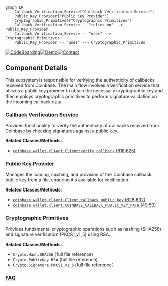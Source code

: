 ```mermaid
graph LR
    Callback_Verification_Service["Callback Verification Service"]
    Public_Key_Provider["Public Key Provider"]
    Cryptographic_Primitives["Cryptographic Primitives"]
    Callback_Verification_Service -- "relies on" --> Public_Key_Provider
    Callback_Verification_Service -- "uses" --> Cryptographic_Primitives
    Public_Key_Provider -- "uses" --> Cryptographic_Primitives
```
[![CodeBoarding](https://img.shields.io/badge/Generated%20by-CodeBoarding-9cf?style=flat-square)](https://github.com/CodeBoarding/CodeBoarding)[![Demo](https://img.shields.io/badge/Try%20our-Demo-blue?style=flat-square)](https://www.codeboarding.org/demo)[![Contact](https://img.shields.io/badge/Contact%20us%20-%20contact@codeboarding.org-lightgrey?style=flat-square)](mailto:contact@codeboarding.org)

## Component Details

This subsystem is responsible for verifying the authenticity of callbacks received from Coinbase. The main flow involves a verification service that utilizes a public key provider to obtain the necessary cryptographic key and then employs cryptographic primitives to perform signature validation on the incoming callback data.

### Callback Verification Service
Provides functionality to verify the authenticity of callbacks received from Coinbase by checking signatures against a public key.


**Related Classes/Methods**:

- <a href="https://github.com/coinbase/coinbase-python/blob/master/coinbase/wallet/client.py#L618-L625" target="_blank" rel="noopener noreferrer">`coinbase.wallet.client.Client:verify_callback` (618:625)</a>


### Public Key Provider
Manages the loading, caching, and provision of the Coinbase callback public key from a file, ensuring it's available for verification.


**Related Classes/Methods**:

- <a href="https://github.com/coinbase/coinbase-python/blob/master/coinbase/wallet/client.py#L628-L632" target="_blank" rel="noopener noreferrer">`coinbase.wallet.client.Client.callback_public_key` (628:632)</a>
- <a href="https://github.com/coinbase/coinbase-python/blob/master/coinbase/wallet/client.py#L49-L50" target="_blank" rel="noopener noreferrer">`coinbase.wallet.client.COINBASE_CALLBACK_PUBLIC_KEY_PATH` (49:50)</a>


### Cryptographic Primitives
Provides fundamental cryptographic operations such as hashing (SHA256) and signature verification (PKCS1_v1_5) using RSA.


**Related Classes/Methods**:

- `Crypto.Hash.SHA256` (full file reference)
- `Crypto.PublicKey.RSA` (full file reference)
- `Crypto.Signature.PKCS1_v1_5` (full file reference)




### [FAQ](https://github.com/CodeBoarding/GeneratedOnBoardings/tree/main?tab=readme-ov-file#faq)